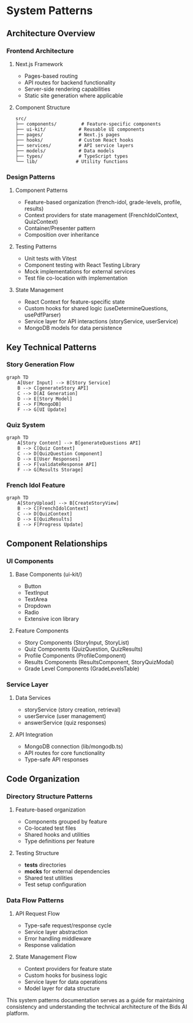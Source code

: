# System Patterns

## Architecture Overview

### Frontend Architecture

1. Next.js Framework

   - Pages-based routing
   - API routes for backend functionality
   - Server-side rendering capabilities
   - Static site generation where applicable

2. Component Structure
   ```
   src/
   ├── components/         # Feature-specific components
   ├── ui-kit/            # Reusable UI components
   ├── pages/             # Next.js pages
   ├── hooks/             # Custom React hooks
   ├── services/          # API service layers
   ├── models/            # Data models
   ├── types/             # TypeScript types
   └── lib/              # Utility functions
   ```

### Design Patterns

1. Component Patterns

   - Feature-based organization (french-idol, grade-levels, profile, results)
   - Context providers for state management (FrenchIdolContext, QuizContext)
   - Container/Presenter pattern
   - Composition over inheritance

2. Testing Patterns

   - Unit tests with Vitest
   - Component testing with React Testing Library
   - Mock implementations for external services
   - Test file co-location with implementation

3. State Management
   - React Context for feature-specific state
   - Custom hooks for shared logic (useDetermineQuestions, usePdfParser)
   - Service layer for API interactions (storyService, userService)
   - MongoDB models for data persistence

## Key Technical Patterns

### Story Generation Flow

```mermaid
graph TD
    A[User Input] --> B[Story Service]
    B --> C[generateStory API]
    C --> D[AI Generation]
    D --> E[Story Model]
    E --> F[MongoDB]
    F --> G[UI Update]
```

### Quiz System

```mermaid
graph TD
    A[Story Content] --> B[generateQuestions API]
    B --> C[Quiz Context]
    C --> D[QuizQuestion Component]
    D --> E[User Responses]
    E --> F[validateResponse API]
    F --> G[Results Storage]
```

### French Idol Feature

```mermaid
graph TD
    A[StoryUpload] --> B[CreateStoryView]
    B --> C[FrenchIdolContext]
    C --> D[QuizContext]
    D --> E[QuizResults]
    E --> F[Progress Update]
```

## Component Relationships

### UI Components

1. Base Components (ui-kit/)

   - Button
   - TextInput
   - TextArea
   - Dropdown
   - Radio
   - Extensive icon library

2. Feature Components
   - Story Components (StoryInput, StoryList)
   - Quiz Components (QuizQuestion, QuizResults)
   - Profile Components (ProfileComponent)
   - Results Components (ResultsComponent, StoryQuizModal)
   - Grade Level Components (GradeLevelsTable)

### Service Layer

1. Data Services

   - storyService (story creation, retrieval)
   - userService (user management)
   - answerService (quiz responses)

2. API Integration
   - MongoDB connection (lib/mongodb.ts)
   - API routes for core functionality
   - Type-safe API responses

## Code Organization

### Directory Structure Patterns

1. Feature-based organization

   - Components grouped by feature
   - Co-located test files
   - Shared hooks and utilities
   - Type definitions per feature

2. Testing Structure
   - **tests** directories
   - **mocks** for external dependencies
   - Shared test utilities
   - Test setup configuration

### Data Flow Patterns

1. API Request Flow

   - Type-safe request/response cycle
   - Service layer abstraction
   - Error handling middleware
   - Response validation

2. State Management Flow
   - Context providers for feature state
   - Custom hooks for business logic
   - Service layer for data operations
   - Model layer for data structure

This system patterns documentation serves as a guide for maintaining consistency and understanding the technical architecture of the Bids AI platform.
